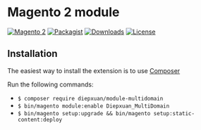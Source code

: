 Magento 2 module
==================
[![Magento 2](https://img.shields.io/badge/Magento-%3E=2.4-blue.svg)](https://github.com/magento/magento2)
[![Packagist](https://img.shields.io/packagist/v/diepxuan/module-multidomain)](https://packagist.org/packages/diepxuan/module-multidomain)
[![Downloads](https://img.shields.io/packagist/dt/diepxuan/module-multidomain)](https://packagist.org/packages/diepxuan/module-multidomain)
[![License](https://img.shields.io/packagist/l/diepxuan/module-multidomain)](https://packagist.org/packages/diepxuan/module-multidomain)

Installation
------------

The easiest way to install the extension is to use [Composer](https://getcomposer.org/)

Run the following commands:

- ```$ composer require diepxuan/module-multidomain```
- ```$ bin/magento module:enable Diepxuan_MultiDomain```
- ```$ bin/magento setup:upgrade && bin/magento setup:static-content:deploy```
